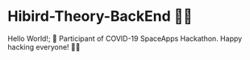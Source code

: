 # Hibird-Theory-BackEnd 🚀🌌

Hello World!; 🚀 Participant of COVID-19 SpaceApps Hackathon. Happy hacking everyone! 🚀✨
